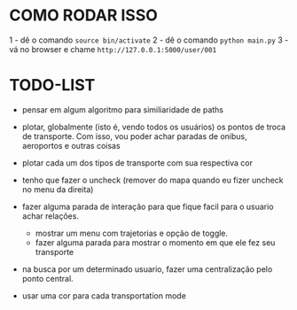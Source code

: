 
COMO RODAR ISSO
===============

1 - dê o comando `source bin/activate`
2 - dê o comando `python main.py`
3 - vá no browser e chame `http://127.0.0.1:5000/user/001`


TODO-LIST
=========

- pensar em algum algoritmo para similiaridade de paths
- plotar, globalmente (isto é, vendo todos os usuários) os pontos de troca
  de transporte. Com isso, vou poder achar paradas de onibus, aeroportos
  e outras coisas
- plotar cada um dos tipos de transporte com sua respectiva cor
- tenho que fazer o uncheck (remover do mapa quando eu fizer uncheck no menu da direita)

- fazer alguma parada de interação para que fique facil para o usuario
  achar relações.
	- mostrar um menu com trajetorias e opção de toggle.
	- fazer alguma parada para mostrar o momento em que ele
	  fez seu transporte

- na busca por um determinado usuario, fazer uma centralização pelo ponto
  central.

- usar uma cor para cada transportation mode
